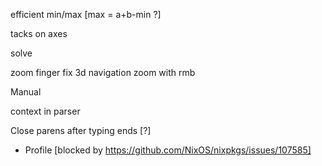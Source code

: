 efficient min/max [max = a+b-min ?]

tacks on axes

solve

zoom finger
fix 3d navigation
    zoom with rmb

Manual

context in parser

Close parens after typing ends [?]

 * Profile [blocked by https://github.com/NixOS/nixpkgs/issues/107585]
